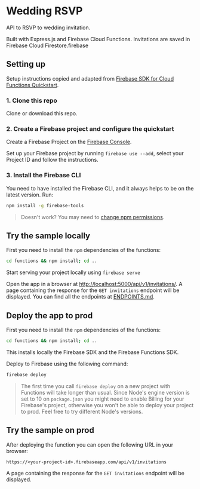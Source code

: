 # Wedding RSVP
API to RSVP to wedding invitation.

Built with Express.js and Firebase Cloud Functions. Invitations are saved in Firebase Cloud Firestore.firebase
## Setting up
Setup instructions copied and adapted from [Firebase SDK for Cloud Functions Quickstart](https://github.com/firebase/functions-samples/tree/main/quickstarts/big-ben).
### 1. Clone this repo

Clone or download this repo.
### 2. Create a Firebase project and configure the quickstart

Create a Firebase Project on the [Firebase Console](https://console.firebase.google.com).

Set up your Firebase project by running `firebase use --add`, select your Project ID and follow the instructions.
### 3. Install the Firebase CLI

You need to have installed the Firebase CLI, and it always helps to be on the latest version. Run:

```bash
npm install -g firebase-tools
```

> Doesn't work? You may need to [change npm permissions](https://docs.npmjs.com/getting-started/fixing-npm-permissions).
## Try the sample locally

First you need to install the `npm` dependencies of the functions:

```bash
cd functions && npm install; cd ..
```

Start serving your project locally using `firebase serve`

Open the app in a browser at [http://localhost:5000/api/v1/invitations/](http://localhost:5000/api/v1/invitations/).
A page containing the response for the `GET invitations` endpoint will be displayed.
You can find all the endpoints at [ENDPOINTS.md](https://github.com/jorgeribeiro/wedding-rsvp/blob/main/ENDPOINTS.md/).
## Deploy the app to prod

First you need to install the `npm` dependencies of the functions:

```bash
cd functions && npm install; cd ..
```

This installs locally the Firebase SDK and the Firebase Functions SDK.

Deploy to Firebase using the following command:

```bash
firebase deploy
```

> The first time you call `firebase deploy` on a new project with Functions will take longer than usual.
> Since Node's engine version is set to 10 on `package.json` you might need to enable Billing for your Firebase's project, otherwise you won't be able to deploy your project to prod. Feel free to try different Node's versions.

## Try the sample on prod

After deploying the function you can open the following URL in your browser:

```
https://<your-project-id>.firebaseapp.com/api/v1/invitations
```

A page containing the response for the `GET invitations` endpoint will be displayed.